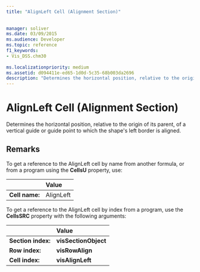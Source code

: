 ```yaml
---
title: "AlignLeft Cell (Alignment Section)"
 
 
manager: soliver
ms.date: 03/09/2015
ms.audience: Developer
ms.topic: reference
f1_keywords:
- Vis_DSS.chm30
 
ms.localizationpriority: medium
ms.assetid: d094411e-ed65-1d0d-5c35-68b003da2696
description: "Determines the horizontal position, relative to the origin of its parent, of a vertical guide or guide point to which the shape's left border is aligned."
---
```


# AlignLeft Cell (Alignment Section)

Determines the horizontal position, relative to the origin of its parent, of a vertical guide or guide point to which the shape's left border is aligned.
  
## Remarks

To get a reference to the AlignLeft cell by name from another formula, or from a program using the **CellsU** property, use: 
  
||Value |
|:-----|:-----|
| **Cell name:**  <br/> | AlignLeft  <br/> |
   
To get a reference to the AlignLeft cell by index from a program, use the **CellsSRC** property with the following arguments: 
  
||Value |
|:-----|:-----|
| **Section index:**  <br/> |**visSectionObject** <br/> |
| **Row index:**  <br/> |**visRowAlign** <br/> |
| **Cell index:**  <br/> |**visAlignLeft** <br/> |
   

